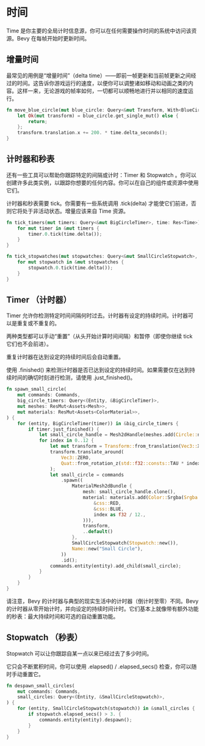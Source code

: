 # 时间

Time 是你主要的全局计时信息源，你可以在任何需要操作时间的系统中访问该资源。Bevy 在每帧开始时更新时间。

## 增量时间
最常见的用例是“增量时间”（delta time）——即前一帧更新和当前帧更新之间经过的时间。这告诉你游戏运行的速度，以便你可以调整诸如移动和动画之类的内容。这样一来，无论游戏的帧率如何，一切都可以顺畅地进行并以相同的速度运行。
```rust
fn move_blue_circle(mut blue_circle: Query<&mut Transform, With<BlueCircle>>, time: Res<Time>) {
    let Ok(mut transform) = blue_circle.get_single_mut() else {
        return;
    };
    transform.translation.x += 200. * time.delta_seconds();
}
```

## 计时器和秒表
还有一些工具可以帮助你跟踪特定的间隔或计时：Timer 和 Stopwatch 。你可以创建许多此类实例，以跟踪你想要的任何内容。你可以在自己的组件或资源中使用它们。

计时器和秒表需要 tick。你需要有一些系统调用 .tick(delta) 才能使它们前进，否则它将处于非活动状态。增量应该来自 Time 资源。
```rust
fn tick_timers(mut timers: Query<&mut BigCircleTimer>, time: Res<Time>) {
    for mut timer in &mut timers {
        timer.0.tick(time.delta());
    }
}

fn tick_stopwatches(mut stopwatches: Query<&mut SmallCircleStopwatch>, time: Res<Time>) {
    for mut stopwatch in &mut stopwatches {
        stopwatch.0.tick(time.delta());
    }
}
```

## Timer （计时器）
Timer 允许你检测特定时间间隔何时过去。计时器有设定的持续时间。计时器可以是重复或不重复的。

两种类型都可以手动“重置”（从头开始计算时间间隔）和暂停（即使你继续 tick 它们也不会前进）。

重复计时器在达到设定的持续时间后会自动重置。

使用 .finished() 来检测计时器是否已达到设定的持续时间。如果需要仅在达到持续时间的确切时刻进行检测，请使用 .just_finished()。
```rust
fn spawn_small_circle(
    mut commands: Commands,
    big_circle_timers: Query<(Entity, &BigCircleTimer)>,
    mut meshes: ResMut<Assets<Mesh>>,
    mut materials: ResMut<Assets<ColorMaterial>>,
) {
    for (entity, BigCircleTimer(timer)) in &big_circle_timers {
        if timer.just_finished() {
            let small_circle_handle = Mesh2dHandle(meshes.add(Circle::new(30.)));
            for index in 0..12 {
                let mut transform = Transform::from_translation(Vec3::X * 160.);
                transform.translate_around(
                    Vec3::ZERO,
                    Quat::from_rotation_z(std::f32::consts::TAU * index as f32 / 12.),
                );
                let small_circle = commands
                    .spawn((
                        MaterialMesh2dBundle {
                            mesh: small_circle_handle.clone(),
                            material: materials.add(Color::Srgba(Srgba::interpolate(
                                &css::RED,
                                &css::BLUE,
                                index as f32 / 12.,
                            ))),
                            transform,
                            ..default()
                        },
                        SmallCircleStopwatch(Stopwatch::new()),
                        Name::new("Small Circle"),
                    ))
                    .id();
                commands.entity(entity).add_child(small_circle);
            }
        }
    }
}
```

请注意，Bevy 的计时器与典型的现实生活中的计时器（倒计时至零）不同。Bevy 的计时器从零开始计时，并向设定的持续时间计时。它们基本上就像带有额外功能的秒表：最大持续时间和可选的自动重置功能。

## Stopwatch （秒表）
Stopwatch 可以让你跟踪自某一点以来已经过去了多少时间。

它只会不断累积时间，你可以使用 .elapsed() / .elapsed_secs() 检查，你可以随时手动重置它。
```rust
fn despawn_small_circles(
    mut commands: Commands,
    small_circles: Query<(Entity, &SmallCircleStopwatch)>,
) {
    for (entity, SmallCircleStopwatch(stopwatch)) in &small_circles {
        if stopwatch.elapsed_secs() > 3. {
            commands.entity(entity).despawn();
        }
    }
}
```